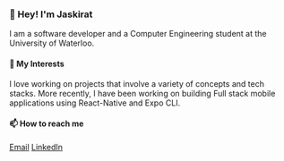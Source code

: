 ### 👋 Hey! I'm Jaskirat

<!--
**jsy10101/jsy10101** is a ✨ _special_ ✨ repository because its `README.md` (this file) appears on your GitHub profile.

Here are some ideas to get you started:

- 🔭 I’m currently working on ...
- 🌱 I’m currently learning ...
- 👯 I’m looking to collaborate on ...
- 🤔 I’m looking for help with ...
- 💬 Ask me about ...
- 📫 How to reach me: ...
- 😄 Pronouns: ...
- ⚡ Fun fact: ...
-->

I am a software developer and a Computer Engineering student at the University of Waterloo.

#### 👀 My Interests

I love working on projects that involve a variety of concepts and tech stacks. More recently, I have been working on building Full stack mobile applications using React-Native and Expo CLI.

#### 📫 How to reach me
[Email](j2chawla@uwaterloo.ca)
[LinkedIn](https://www.linked.com/in/jaskiratchawla)
